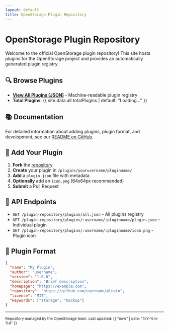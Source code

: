 ```yaml
---
layout: default
title: OpenStorage Plugin Repository
---
```


# OpenStorage Plugin Repository

Welcome to the official OpenStorage plugin repository! This site hosts plugins for the OpenStorage project and provides an automatically generated plugin registry.

## 🔍 Browse Plugins

- **[View All Plugins (JSON)](/plugin-repository/plugins/all.json)** - Machine-readable plugin registry
- **Total Plugins**: {{ site.data.all.totalPlugins | default: "Loading..." }}

## 📚 Documentation

For detailed information about adding plugins, plugin format, and development, see our [README on GitHub](https://github.com/open-storage-dev/plugin-repository).

## 🚀 Add Your Plugin

1. **Fork** the [repository](https://github.com/open-storage-dev/plugin-repository)
2. **Create** your plugin in `/plugins/yourusername/pluginname/`
3. **Add** a `plugin.json` file with metadata
4. **Optionally** add an `icon.png` (64x64px recommended)
5. **Submit** a Pull Request

## 📡 API Endpoints

- `GET /plugin-repository/plugins/all.json` - All plugins registry
- `GET /plugin-repository/plugins/:username/:pluginname/plugin.json` - Individual plugin
- `GET /plugin-repository/plugins/:username/:pluginname/icon.png` - Plugin icon

## 📄 Plugin Format

```json
{
  "name": "My Plugin",
  "author": "username", 
  "version": "1.0.0",
  "description": "Brief description",
  "homepage": "https://example.com",
  "repository": "https://github.com/username/plugin",
  "license": "MIT",
  "keywords": ["storage", "backup"]
}
```

---

<small>Repository managed by the OpenStorage team. Last updated: {{ "now" | date: "%Y-%m-%d" }}</small>